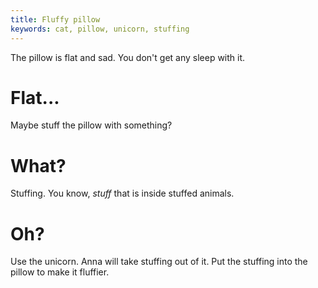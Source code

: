 ```yaml
---
title: Fluffy pillow
keywords: cat, pillow, unicorn, stuffing
---
```


The pillow is flat and sad. You don't get any sleep with it.

# Flat...
Maybe stuff the pillow with something?

# What?
Stuffing. You know, _stuff_ that is inside stuffed animals.

# Oh?
Use the unicorn. Anna will take stuffing out of it. Put the stuffing into the pillow to make it fluffier.
